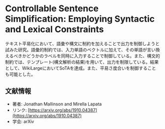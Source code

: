# Controllable Sentence Simplification: Employing Syntactic and Lexical Constraints

テキスト平易化において、語彙や構文に制約を加えることで出力を制御しようと試みた研究。語彙的制約では、入力単語のベクトルに加えて、その単語が言い換えるべきかどうかのラベルを同時に入力することで制御している。また、構文的制約では、テンプレート(構文解析の結果)を用いて、出力を制限している。結果として、WikiLargeにおいてSoTAを達成。また、平易さ度合いを制御することも可能とした。



## 文献情報

- 著者: Jonathan Mallinson and Mirella Lapata
- リンク: [https://arxiv.org/abs/1910.04387](https://arxiv.org/abs/1910.04387)
- 学会: arXiv